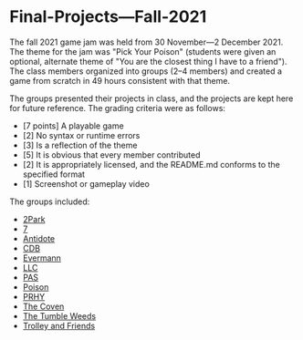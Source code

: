 # Final-Projects—Fall-2021

The fall 2021 game jam was held from 30 November—2 December 2021. The theme for the jam was "Pick Your Poison" (students were given an optional, alternate theme of "You are the closest thing I have to a friend"). The class members organized into groups (2–4 members) and created a game from scratch in 49 hours consistent with that theme.

The groups presented their projects in class, and the projects are kept here for future reference. The grading criteria were as follows:
 * [7 points] A playable game
 * [2] No syntax or runtime errors
 * [3] Is a reflection of the theme
 * [5] It is obvious that every member contributed
 * [2] It is appropriately licensed, and the README.md conforms to the specified format
 * [1] Screenshot or gameplay video

The groups included:
 * [2Park](https://github.com/BL-MSHC-C220/Final-Projects-F21/tree/main/2Park)
 * [7](https://github.com/BL-MSHC-C220/Final-Projects-F21/tree/main/7)
 * [Antidote](https://github.com/BL-MSHC-C220/Final-Projects-F21/tree/main/Antidote)
 * [CDB](https://github.com/BL-MSHC-C220/Final-Projects-F21/tree/main/CDB)
 * [Evermann](https://github.com/BL-MSHC-C220/Final-Projects-F21/tree/main/Evermann)
 * [LLC](https://github.com/BL-MSHC-C220/Final-Projects-F21/tree/main/LLC)
 * [PAS](https://github.com/BL-MSHC-C220/Final-Projects-F21/tree/main/PAS)
 * [Poison](https://github.com/BL-MSHC-C220/Final-Projects-F21/tree/main/Poison)
 * [PRHY](https://github.com/BL-MSHC-C220/Final-Projects-F21/tree/main/PRHY)
 * [The Coven](https://github.com/BL-MSHC-C220/Final-Projects-F21/tree/main/The-Coven)
 * [The Tumble Weeds](https://github.com/BL-MSHC-C220/Final-Projects-F21/tree/main/The-Tumble-Weeds)
 * [Trolley and Friends](https://github.com/BL-MSHC-C220/Final-Projects-F21/tree/main/Trolley-and-Friends)
